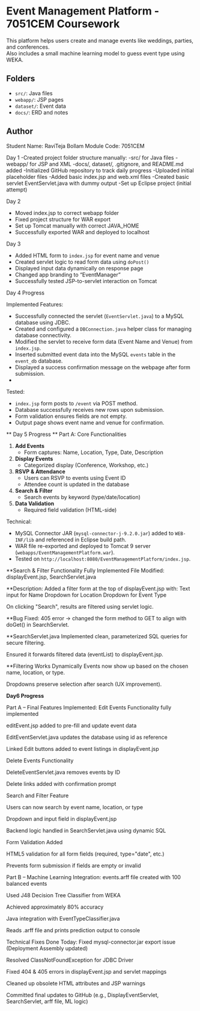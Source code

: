 # Event Management Platform - 7051CEM Coursework

This platform helps users create and manage events like weddings, parties, and conferences.  
Also includes a small machine learning model to guess event type using WEKA.

## Folders
- `src/`: Java files
- `webapp/`: JSP pages
- `dataset/`: Event data
- `docs/`: ERD and notes

## Author
Student Name: RaviTeja Bollam
Module Code: 7051CEM  


Day 1 
-Created project folder structure manually:
-src/ for Java files
-webapp/ for JSP and XML
-docs/, dataset/, .gitignore, and README.md added
-Initialized GitHub repository to track daily progress
-Uploaded initial placeholder files
-Added basic index.jsp and web.xml files
-Created basic servlet EventServlet.java with dummy output
-Set up Eclipse project (initial attempt)


 Day 2 
- Moved index.jsp to correct webapp folder
- Fixed project structure for WAR export
- Set up Tomcat manually with correct JAVA_HOME
- Successfully exported WAR and deployed to localhost

Day 3
- Added HTML form to `index.jsp` for event name and venue
- Created servlet logic to read form data using `doPost()`
- Displayed input data dynamically on response page
- Changed app branding to “EventManager”
- Successfully tested JSP-to-servlet interaction on Tomcat

Day 4 Progress 

Implemented Features:
- Successfully connected the servlet (`EventServlet.java`) to a MySQL database using JDBC.
- Created and configured a `DBConnection.java` helper class for managing database connectivity.
- Modified the servlet to receive form data (Event Name and Venue) from `index.jsp`.
- Inserted submitted event data into the MySQL `events` table in the `event_db` database.
- Displayed a success confirmation message on the webpage after form submission.
-
 Tested:
- `index.jsp` form posts to `/event` via POST method.
- Database successfully receives new rows upon submission.
- Form validation ensures fields are not empty.
- Output page shows event name and venue for confirmation.
  
**
Day 5 Progress
**
Part A: Core Functionalities
1. **Add Events**
   - Form captures: Name, Location, Type, Date, Description
2. **Display Events**
   - Categorized display (Conference, Workshop, etc.)
3. **RSVP & Attendance**
   - Users can RSVP to events using Event ID
   - Attendee count is updated in the database
4. **Search & Filter**
   - Search events by keyword (type/date/location)
5. **Data Validation**
   - Required field validation (HTML-side)

 Technical:
- MySQL Connector JAR (`mysql-connector-j-9.2.0.jar`) added to `WEB-INF/lib` and referenced in Eclipse build path.
- WAR file re-exported and deployed to Tomcat 9 server (`webapps/EventManagementPlatform.war`).
- Tested on `http://localhost:8080/EventManagementPlatform/index.jsp`.

**Search & Filter Functionality Fully Implemented
File Modified: displayEvent.jsp, SearchServlet.java

**Description:
Added a filter form at the top of displayEvent.jsp with:
Text input for Name
Dropdown for Location
Dropdown for Event Type

On clicking "Search", results are filtered using servlet logic.

**Bug Fixed:
405 error → changed the form method to GET to align with doGet() in SearchServlet.

**SearchServlet.java
Implemented clean, parameterized SQL queries for secure filtering.

Ensured it forwards filtered data (eventList) to displayEvent.jsp.

**Filtering Works Dynamically
Events now show up based on the chosen name, location, or type.

Dropdowns preserve selection after search (UX improvement).

**Day6 Progress**

Part A – Final Features Implemented:
Edit Events Functionality fully implemented

editEvent.jsp added to pre-fill and update event data

EditEventServlet.java updates the database using id as reference

Linked Edit buttons added to event listings in displayEvent.jsp

Delete Events Functionality

DeleteEventServlet.java removes events by ID

Delete links added with confirmation prompt

Search and Filter Feature

Users can now search by event name, location, or type

Dropdown and input field in displayEvent.jsp

Backend logic handled in SearchServlet.java using dynamic SQL

Form Validation Added

HTML5 validation for all form fields (required, type="date", etc.)

Prevents form submission if fields are empty or invalid

Part B – Machine Learning Integration:
events.arff file created with 100 balanced events

Used J48 Decision Tree Classifier from WEKA

Achieved approximately 80% accuracy

Java integration with EventTypeClassifier.java

Reads .arff file and prints prediction output to console

Technical Fixes Done Today:
Fixed mysql-connector.jar export issue (Deployment Assembly updated)

Resolved ClassNotFoundException for JDBC Driver

Fixed 404 & 405 errors in displayEvent.jsp and servlet mappings

Cleaned up obsolete HTML attributes and JSP warnings

Committed final updates to GitHub (e.g., DisplayEventServlet, SearchServlet, arff file, ML logic)




